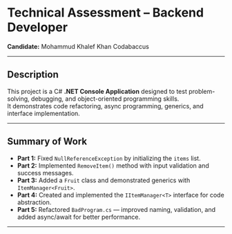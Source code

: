 # Technical Assessment – Backend Developer

**Candidate:** Mohammud Khalef Khan Codabaccus  


---

## Description
This project is a C# **.NET Console Application** designed to test problem-solving, debugging, and object-oriented programming skills.  
It demonstrates code refactoring, async programming, generics, and interface implementation.

---

## Summary of Work
- **Part 1:** Fixed `NullReferenceException` by initializing the `items` list.  
- **Part 2:** Implemented `RemoveItem()` method with input validation and success messages.  
- **Part 3:** Added a `Fruit` class and demonstrated generics with `ItemManager<Fruit>`.  
- **Part 4:** Created and implemented the `IItemManager<T>` interface for code abstraction.  
- **Part 5:** Refactored `BadProgram.cs` — improved naming, validation, and added async/await for better performance.

---

